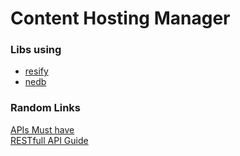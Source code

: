 # Content Hosting Manager

### Libs using
- [resify](http://mcavage.me/node-restify/)
- [nedb](https://github.com/louischatriot/nedb)

### Random Links
[APIs Must have](http://www.silota.com/site-search-blog/must-have-api-client/)  
[RESTfull API Guide](https://pages.apigee.com/rs/apigee/images/api-design-ebook-2012-03.pdf)
